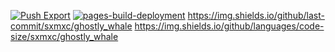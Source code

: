 [![Push Export](https://github.com/sxmxc/ghostly_whale/actions/workflows/push-export.yml/badge.svg?branch=main)](https://github.com/sxmxc/ghostly_whale/actions/workflows/push-export.yml)
[![pages-build-deployment](https://github.com/sxmxc/ghostly_whale/actions/workflows/pages/pages-build-deployment/badge.svg)](https://github.com/sxmxc/ghostly_whale/actions/workflows/pages/pages-build-deployment)
https://img.shields.io/github/last-commit/sxmxc/ghostly_whale
https://img.shields.io/github/languages/code-size/sxmxc/ghostly_whale
